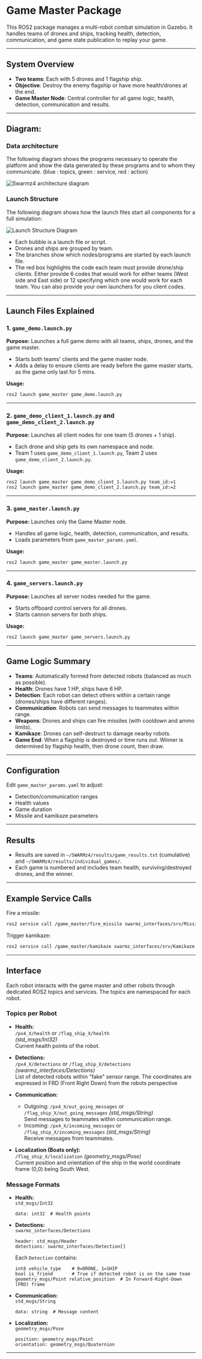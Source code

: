 # Game Master Package

This ROS2 package manages a multi-robot combat simulation in Gazebo. It handles teams of drones and ships, tracking health, detection, communication, and game state publication to replay your game.

---

## System Overview

- **Two teams**: Each with 5 drones and 1 flagship ship.
- **Objective**: Destroy the enemy flagship or have more health/drones at the end.
- **Game Master Node**: Central controller for all game logic, health, detection, communication and results.
---

## Diagram: 

### Data architecture

The following diagram shows the programs necessary to operate the platform and show the data generated by these programs and to whom they communicate. (blue : topics, green : service, red : action)

![Swarmz4 architecture diagram](../../../../images/swarmz4_architecture.jpg)


### Launch Structure

The following diagram shows how the launch files start all components for a full simulation:

![Launch Structure Diagram](../../../../images/launch_diagram.jpg)

- Each bubble is a launch file or script.
- Drones and ships are grouped by team.
- The branches show which nodes/programs are started by each launch file.
- The red box highlights the code each team must provide drone/ship clients. Either provide 6 codes that would work for either teams (West side and East side) or 12 specifying which one would work for each team. You can also provide your own launchers for you client codes.

---

## Launch Files Explained

### 1. `game_demo.launch.py`
**Purpose:** Launches a full game demo with all teams, ships, drones, and the game master.
- Starts both teams' clients and the game master node.
- Adds a delay to ensure clients are ready before the game master starts, as the game only last for 5 mins.

**Usage:**
```bash
ros2 launch game_master game_demo.launch.py
```

---

### 2. `game_demo_client_1.launch.py` and `game_demo_client_2.launch.py`
**Purpose:** Launches all client nodes for one team (5 drones + 1 ship).
- Each drone and ship gets its own namespace and node.
- Team 1 uses `game_demo_client_1.launch.py`, Team 2 uses `game_demo_client_2.launch.py`.

**Usage:**
```bash
ros2 launch game_master game_demo_client_1.launch.py team_id:=1
ros2 launch game_master game_demo_client_2.launch.py team_id:=2
```

---

### 3. `game_master.launch.py`
**Purpose:** Launches only the Game Master node.
- Handles all game logic, health, detection, communication, and results.
- Loads parameters from `game_master_params.yaml`.

**Usage:**
```bash
ros2 launch game_master game_master.launch.py
```

---

### 4. `game_servers.launch.py`
**Purpose:** Launches all server nodes needed for the game.
- Starts offboard control servers for all drones.
- Starts cannon servers for both ships.

**Usage:**
```bash
ros2 launch game_master game_servers.launch.py
```

---

## Game Logic Summary

- **Teams**: Automatically formed from detected robots (balanced as much as possible).
- **Health**: Drones have 1 HP, ships have 6 HP.
- **Detection**: Each robot can detect others within a certain range (drones/ships have different ranges).
- **Communication**: Robots can send messages to teammates within range.
- **Weapons**: Drones and ships can fire missiles (with cooldown and ammo limits).
- **Kamikaze**: Drones can self-destruct to damage nearby robots.
- **Game End**: When a flagship is destroyed or time runs out. Winner is determined by flagship health, then drone count, then draw.

---

## Configuration

Edit `game_master_params.yaml` to adjust:
- Detection/communication ranges
- Health values
- Game duration
- Missile and kamikaze parameters

---

## Results

- Results are saved in `~/SWARMz4/results/game_results.txt` (cumulative) and `~/SWARMz4/results/individual_games/`.
- Each game is numbered and includes team health, surviving/destroyed drones, and the winner.

---

## Example Service Calls

Fire a missile:
```bash
ros2 service call /game_master/fire_missile swarmz_interfaces/srv/Missile "{robot_name: '/px4_1'}"
```

Trigger kamikaze:
```bash
ros2 service call /game_master/kamikaze swarmz_interfaces/srv/Kamikaze "{robot_name: '/px4_2'}"
```

---

## Interface

Each robot interacts with the game master and other robots through dedicated ROS2 topics and services. The topics are namespaced for each robot.

### Topics per Robot

- **Health:**  
  `/px4_X/health` or `/flag_ship_X/health`  
  *(std_msgs/Int32)*  
  Current health points of the robot.

- **Detections:**  
  `/px4_X/detections` or `/flag_ship_X/detections`  
  *(swarmz_interfaces/Detections)*  
  List of detected robots within "fake" sensor range. The coordinates are expressed in FRD (Front Right Down) from the robots perspective

- **Communication:**  
  - Outgoing: `/px4_X/out_going_messages` or `/flag_ship_X/out_going_messages` *(std_msgs/String)*  
    Send messages to teammates within communication range.
  - Incoming: `/px4_X/incoming_messages` or `/flag_ship_X/incoming_messages` *(std_msgs/String)*  
    Receive messages from teammates.

- **Localization (Boats only):**  
  `/flag_ship_X/localization` *(geometry_msgs/Pose)*  
  Current position and orientation of the ship in the world coordinate frame (0,0) being South West.

### Message Formats

- **Health:**  
  `std_msgs/Int32`  
  ```
  data: int32  # Health points
  ```

- **Detections:**  
  `swarmz_interfaces/Detections`  
  ```
  header: std_msgs/Header
  detections: swarmz_interfaces/Detection[]
  ```
  Each `Detection` contains:
  ```
  int8 vehicle_type    # 0=DRONE, 1=SHIP
  bool is_friend       # True if detected robot is on the same team
  geometry_msgs/Point relative_position  # In Forward-Right-Down (FRD) frame
  ```

- **Communication:**  
  `std_msgs/String`  
  ```
  data: string  # Message content
  ```

- **Localization:**  
  `geometry_msgs/Pose`  
  ```
  position: geometry_msgs/Point
  orientation: geometry_msgs/Quaternion
  ```

---

